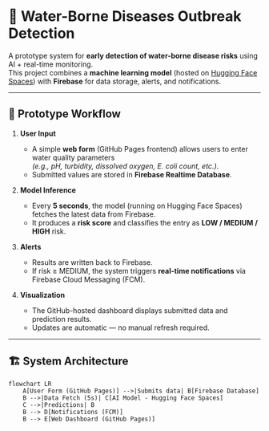 # 🌊 Water-Borne Diseases Outbreak Detection

A prototype system for **early detection of water-borne disease risks** using AI + real-time monitoring.  
This project combines a **machine learning model** (hosted on [Hugging Face Spaces](https://huggingface.co/spaces)) with **Firebase** for data storage, alerts, and notifications.  

---

## 🚀 Prototype Workflow
1. **User Input**  
   - A simple **web form** (GitHub Pages frontend) allows users to enter water quality parameters  
     *(e.g., pH, turbidity, dissolved oxygen, E. coli count, etc.)*.  
   - Submitted values are stored in **Firebase Realtime Database**.  

2. **Model Inference**  
   - Every **5 seconds**, the model (running on Hugging Face Spaces) fetches the latest data from Firebase.  
   - It produces a **risk score** and classifies the entry as **LOW / MEDIUM / HIGH** risk.  

3. **Alerts**  
   - Results are written back to Firebase.  
   - If risk ≥ MEDIUM, the system triggers **real-time notifications** via Firebase Cloud Messaging (FCM).  

4. **Visualization**  
   - The GitHub-hosted dashboard displays submitted data and prediction results.  
   - Updates are automatic — no manual refresh required.  

---

## 🏗️ System Architecture
```mermaid
flowchart LR
    A[User Form (GitHub Pages)] -->|Submits data| B[Firebase Database]
    B -->|Data Fetch (5s)| C[AI Model - Hugging Face Spaces]
    C -->|Predictions| B
    B --> D[Notifications (FCM)]
    B --> E[Web Dashboard (GitHub Pages)]
```